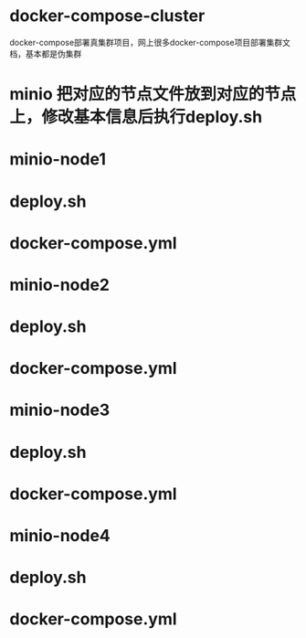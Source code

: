 # docker-compose-cluster
docker-compose部署真集群项目，网上很多docker-compose项目部署集群文档，基本都是伪集群

# minio 把对应的节点文件放到对应的节点上，修改基本信息后执行deploy.sh
# minio-node1
#   deploy.sh
#   docker-compose.yml
# minio-node2
#   deploy.sh
#   docker-compose.yml
# minio-node3
#   deploy.sh
#   docker-compose.yml
# minio-node4
#   deploy.sh
#   docker-compose.yml
